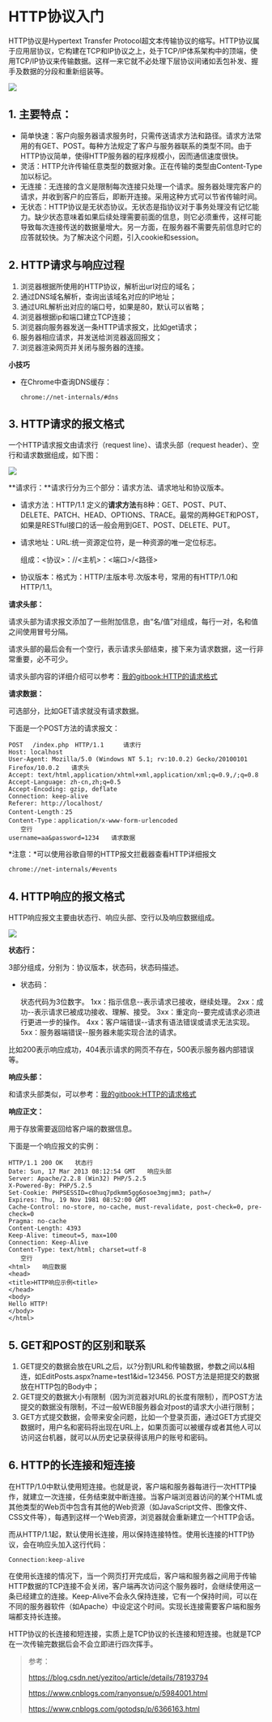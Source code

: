 # HTTP协议入门

HTTP协议是Hypertext Transfer Protocol超文本传输协议的缩写。HTTP协议属于应用层协议，它构建在TCP和IP协议之上，处于TCP/IP体系架构中的顶端，使用TCP/IP协议来传输数据。这样一来它就不必处理下层协议间诸如丢包补发、握手及数据的分段和重新组装等。

![](../../assets/5层网络模型.png)

## 1. 主要特点：

- 简单快速：客户向服务器请求服务时，只需传送请求方法和路径。请求方法常用的有GET、POST。每种方法规定了客户与服务器联系的类型不同。由于HTTP协议简单，使得HTTP服务器的程序规模小，因而通信速度很快。
- 灵活：HTTP允许传输任意类型的数据对象。正在传输的类型由Content-Type加以标记。
- 无连接：无连接的含义是限制每次连接只处理一个请求。服务器处理完客户的请求，并收到客户的应答后，即断开连接。采用这种方式可以节省传输时间。
- 无状态：HTTP协议是无状态协议。无状态是指协议对于事务处理没有记忆能力。缺少状态意味着如果后续处理需要前面的信息，则它必须重传，这样可能导致每次连接传送的数据量增大。另一方面，在服务器不需要先前信息时它的应答就较快。为了解决这个问题，引入cookie和session。

## 2. HTTP请求与响应过程

1. 浏览器根据所使用的HTTP协议，解析出url对应的域名；
2. 通过DNS域名解析，查询出该域名对应的IP地址；
3. 通过URL解析出对应的端口号，如果是80，默认可以省略；
4. 浏览器根据ip和端口建立TCP连接；
5. 浏览器向服务器发送一条HTTP请求报文，比如get请求；
6. 服务器相应请求，并发送给浏览器返回报文；
7. 浏览器渲染网页并关闭与服务器的连接。

**小技巧**

- 在Chrome中查询DNS缓存：

  ```
  chrome://net-internals/#dns
  ```


## 3. HTTP请求的报文格式

一个HTTP请求报文由请求行（request line）、请求头部（request header）、空行和请求数据组成，如下图：

![](../../assets/HTTP请求报文组成.png)

**请求行：**请求行分为三个部分：请求方法、请求地址和协议版本。

- 请求方法：HTTP/1.1 定义的**请求方法**有8种：GET、POST、PUT、DELETE、PATCH、HEAD、OPTIONS、TRACE。最常的两种GET和POST，如果是RESTful接口的话一般会用到GET、POST、DELETE、PUT。

- 请求地址：URL:统一资源定位符，是一种资源的唯一定位标志。

  组成：<协议>：//<主机>：<端口>/<路径>

- 协议版本：格式为：HTTP/主版本号.次版本号，常用的有HTTP/1.0和HTTP/1.1。

**请求头部：**

请求头部为请求报文添加了一些附加信息，由“名/值”对组成，每行一对，名和值之间使用冒号分隔。

请求头部的最后会有一个空行，表示请求头部结束，接下来为请求数据，这一行非常重要，必不可少。

请求头部内容的详细介绍可以参考：[我的gitbook:HTTP的请求格式](https://wangjun-scu.gitbooks.io/learnjava/content/%E6%8A%80%E6%9C%AF%E5%AD%A6%E4%B9%A0/%E8%AE%A1%E7%AE%97%E6%9C%BA%E7%BD%91%E7%BB%9C/HTTP_POST%E8%AF%B7%E6%B1%82%E7%9A%84%E6%95%B0%E6%8D%AE%E6%A0%BC%E5%BC%8F.html)

**请求数据：**

可选部分，比如GET请求就没有请求数据。

下面是一个POST方法的请求报文：

```
POST 　/index.php　HTTP/1.1 　　 请求行
Host: localhost
User-Agent: Mozilla/5.0 (Windows NT 5.1; rv:10.0.2) Gecko/20100101 Firefox/10.0.2　　请求头
Accept: text/html,application/xhtml+xml,application/xml;q=0.9,/;q=0.8
Accept-Language: zh-cn,zh;q=0.5
Accept-Encoding: gzip, deflate
Connection: keep-alive
Referer: http://localhost/
Content-Length：25
Content-Type：application/x-www-form-urlencoded
　　空行
username=aa&password=1234　　请求数据
```

*注意：*可以使用谷歌自带的HTTP报文拦截器查看HTTP详细报文

```
chrome://net-internals/#events
```

## 4. HTTP响应的报文格式

HTTP响应报文主要由状态行、响应头部、空行以及响应数据组成。

![](../../assets/HTTP响应报文组成.png)

**状态行：**

3部分组成，分别为：协议版本，状态码，状态码描述。

- 状态码：

  状态代码为3位数字。
  1xx：指示信息--表示请求已接收，继续处理。
  2xx：成功--表示请求已被成功接收、理解、接受。
  3xx：重定向--要完成请求必须进行更进一步的操作。
  4xx：客户端错误--请求有语法错误或请求无法实现。
  5xx：服务器端错误--服务器未能实现合法的请求。

比如200表示响应成功，404表示请求的网页不存在，500表示服务器内部错误等。

**响应头部：**

和请求头部类似，可以参考：[我的gitbook:HTTP的请求格式](https://wangjun-scu.gitbooks.io/learnjava/content/%E6%8A%80%E6%9C%AF%E5%AD%A6%E4%B9%A0/%E8%AE%A1%E7%AE%97%E6%9C%BA%E7%BD%91%E7%BB%9C/HTTP_POST%E8%AF%B7%E6%B1%82%E7%9A%84%E6%95%B0%E6%8D%AE%E6%A0%BC%E5%BC%8F.html)

**响应正文：**

用于存放需要返回给客户端的数据信息。

下面是一个响应报文的实例：

```
HTTP/1.1 200 OK　　状态行
Date: Sun, 17 Mar 2013 08:12:54 GMT　　响应头部
Server: Apache/2.2.8 (Win32) PHP/5.2.5
X-Powered-By: PHP/5.2.5
Set-Cookie: PHPSESSID=c0huq7pdkmm5gg6osoe3mgjmm3; path=/
Expires: Thu, 19 Nov 1981 08:52:00 GMT
Cache-Control: no-store, no-cache, must-revalidate, post-check=0, pre-check=0
Pragma: no-cache
Content-Length: 4393
Keep-Alive: timeout=5, max=100
Connection: Keep-Alive
Content-Type: text/html; charset=utf-8
　　空行
<html>　　响应数据
<head>
<title>HTTP响应示例<title>
</head>
<body>
Hello HTTP!
</body>
</html>
```

## 5. GET和POST的区别和联系

1. GET提交的数据会放在URL之后，以?分割URL和传输数据，参数之间以&相连，如EditPosts.aspx?name=test1&id=123456. POST方法是把提交的数据放在HTTP包的Body中；
2. GET提交的数据大小有限制（因为浏览器对URL的长度有限制），而POST方法提交的数据没有限制，不过一般WEB服务器会对post的请求大小进行限制；
3. GET方式提交数据，会带来安全问题，比如一个登录页面，通过GET方式提交数据时，用户名和密码将出现在URL上，如果页面可以被缓存或者其他人可以访问这台机器，就可以从历史记录获得该用户的账号和密码。

## 6. HTTP的长连接和短连接

在HTTP/1.0中默认使用短连接。也就是说，客户端和服务器每进行一次HTTP操作，就建立一次连接，任务结束就中断连接。当客户端浏览器访问的某个HTML或其他类型的Web页中包含有其他的Web资源（如JavaScript文件、图像文件、CSS文件等），每遇到这样一个Web资源，浏览器就会重新建立一个HTTP会话。

而从HTTP/1.1起，默认使用长连接，用以保持连接特性。使用长连接的HTTP协议，会在响应头加入这行代码：

```
Connection:keep-alive
```

在使用长连接的情况下，当一个网页打开完成后，客户端和服务器之间用于传输HTTP数据的TCP连接不会关闭，客户端再次访问这个服务器时，会继续使用这一条已经建立的连接。Keep-Alive不会永久保持连接，它有一个保持时间，可以在不同的服务器软件（如Apache）中设定这个时间。实现长连接需要客户端和服务端都支持长连接。

HTTP协议的长连接和短连接，实质上是TCP协议的长连接和短连接。也就是TCP在一次传输完数据后会不会立即进行四次挥手。

> 参考：
>
> https://blog.csdn.net/yezitoo/article/details/78193794
>
> https://www.cnblogs.com/ranyonsue/p/5984001.html
>
> https://www.cnblogs.com/gotodsp/p/6366163.html